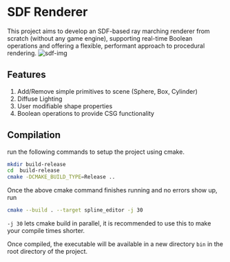 # SDF Renderer
This project aims to develop an SDF-based ray marching renderer from scratch (without any game engine), supporting real-time Boolean operations and offering a flexible, performant approach to procedural rendering. 
![sdf-img](https://i.ibb.co/39h54pQc/Screenshot-2025-03-22-013750.png)

## Features
1. Add/Remove simple primitives to scene (Sphere, Box, Cylinder)
2. Diffuse Lighting
3. User modifiable shape properties
4. Boolean operations to provide CSG functionality

## Compilation
run the following commands to setup the project using cmake.
```bash
mkdir build-release
cd  build-release
cmake -DCMAKE_BUILD_TYPE=Release ..
```
Once the above cmake command finishes running and no errors show up, run
```bash
cmake --build . --target spline_editor -j 30
```
```-j 30``` lets cmake build in parallel, it is recommended to use this to make your compile times shorter.

Once compiled, the executable will be available in a new directory ```bin``` in the root directory of the project.
